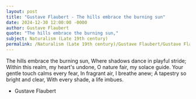 ```yaml
---
layout: post
title: "Gustave Flaubert - The hills embrace the burning sun"
date: 2024-12-30 12:00:00 -0000
author: Gustave Flaubert
quote: "The hills embrace the burning sun,"
subject: Naturalism (Late 19th century)
permalink: /Naturalism (Late 19th century)/Gustave Flaubert/Gustave Flaubert - The hills embrace the burning sun
---
```


The hills embrace the burning sun,
Where shadows dance in playful stride;
Within this realm, my heart's undone,
O nature fair, my solace guide.
Your gentle touch calms every fear,
In fragrant air, I breathe anew;
A tapestry so bright and clear,
With every shade, a life imbues.


- Gustave Flaubert
